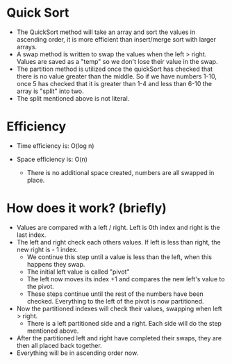 # Quick Sort 
- The QuickSort method will take an array and sort the values in ascending order, it is more efficient than insert/merge sort with larger arrays.
- A swap method is written to swap the values when the left > right. Values are saved as a "temp" so we don't lose their value in the swap.
- The partition method is utilized once the quickSort has checked that there is no value greater than the middle. So if we have numbers 1-10, once 5 has checked that it is greater than 1-4 and less than 6-10 the array is "split" into two. 
- The split mentioned above is not literal.

# Efficiency
- Time efficiency is: O(log n)
 
- Space efficiency is: O(n)
    - There is no additional space created, numbers are all swapped in place.
    
# How does it work? (briefly)
- Values are compared with a left / right. Left is 0th index and right is the last index. 
- The left and right check each others values. If left is less than right, the new right is - 1 index.
    - We continue this step until a value is less than the left, when this happens they swap. 
    - The initial left value is called "pivot"
    - The left now moves its index +1 and compares the new left's value to the pivot.
    - These steps continue until the rest of the numbers have been checked. Everything to the left of the pivot is now partitioned. 
- Now the partitioned indexes will check their values, swapping when left > right.
    - There is a left partitioned side and a right. Each side will do the step mentioned above.
- After the partitioned left and right have completed their swaps, they are then all placed back together.
- Everything will be in ascending order now.



